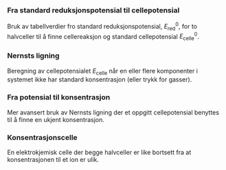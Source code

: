 ### Fra standard reduksjonspotensial til cellepotensial
Bruk av tabellverdier fro standard reduksjonspotensial, $E^0_{\text{red}}$, for to halvceller til å finne cellereaksjon og standard cellepotensial $E^0_{\text{celle}}$.
<youtube-video id="ZXM2DM5QCXU"></youtube-video>

### Nernsts ligning
Beregning av cellepotensialet $E_{\text{celle}}$ når en eller flere komponenter i systemet ikke har standard konsentrasjon (eller trykk for gasser).
<youtube-video id="-sX2FQTrcGI"></youtube-video>

### Fra potensial til konsentrasjon
Mer avansert bruk av Nernsts ligning der et oppgitt cellepotensial benyttes til å finne en ukjent konsentrasjon.
<youtube-video id="44CclLORoxs"></youtube-video>

### Konsentrasjonscelle
En elektrokjemisk celle der begge halvceller er like bortsett fra at konsentrasjonen til et ion er ulik.
<youtube-video id="mTQQ43AMpP8"></youtube-video>

